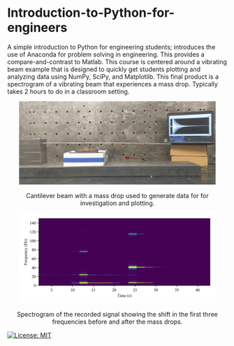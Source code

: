 # Introduction-to-Python-for-engineers

A simple introduction to Python for engineering students; introduces the use of Anaconda for problem solving in engineering. This provides a compare-and-contrast to Matlab. This course  is centered around a vibrating beam example that is designed to quickly get students plotting and analyzing data using NumPy, SciPy, and Matplotlib. This final product is a spectrogram of a vibrating beam that experiences a mass drop. Typically takes 2 hours to do in a classroom setting.


<p align="center">
<img src="beam.png" alt="drawing" width="450"/>
</p>
<p align="center"> Cantilever beam with a mass drop used to generate data for for investigation and plotting.</p>

<p align="center">
<img src="Spectrogram.png" alt="drawing" width="450"/>
</p>
<p align="center"> Spectrogram of the recorded signal showing the shift in the first three frequencies before and after the mass drops.  </p>


[![License: MIT](https://img.shields.io/badge/License-MIT-yellow.svg)](https://opensource.org/licenses/MIT)

